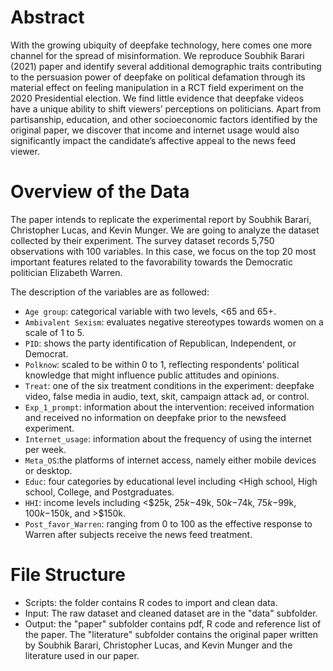 # Abstract
With the growing ubiquity of deepfake technology, here comes one more channel for the spread of misinformation. We reproduce Soubhik Barari (2021) paper and identify several additional demographic traits contributing to the persuasion power of deepfake on political defamation through its material effect on feeling manipulation in a RCT field experiment on the 2020 Presidential election. We find little evidence that deepfake videos have a unique ability to shift viewers’ perceptions on politicians. Apart from partisanship, education, and other socioeconomic factors identified by the original paper, we discover that income and internet usage would also significantly impact the candidate’s affective appeal to the news feed viewer. 

# Overview of the Data
The paper intends to replicate the experimental report by Soubhik Barari, Christopher Lucas, and Kevin Munger. We are going to analyze the dataset collected by their experiment. The survey dataset records 5,750 observations with 100 variables. In this case, we focus on the top 20 most important features related to the favorability towards the Democratic politician Elizabeth Warren. 

The description of the variables are as followed:
* `Age group`: categorical variable with two levels, <65 and 65+.
* `Ambivalent Sexism`: evaluates negative stereotypes towards women on a scale of 1 to 5.
* `PID`: shows the party identification of Republican, Independent, or Democrat.
* `Polknow`: scaled to be within 0 to 1, reflecting respondents’ political knowledge that might influence public attitudes and opinions.
* `Treat`: one of the six treatment conditions in the experiment: deepfake video, false media in audio, text, skit, campaign attack ad, or control.
* `Exp_1_prompt`: information about the intervention: received information and received no information on deepfake prior to the newsfeed experiment.
* `Internet_usage`: information about the frequency of using the internet per week.
* `Meta_OS`:the platforms of internet access, namely either mobile devices or desktop.
* `Educ`: four categories by educational level including <High school, High school, College, and Postgraduates.
* `HHI`: income levels including <$25k, $25k-$49k, $50k-$74k, $75k-$99k, $100k-$150k, and >$150k.
* `Post_favor_Warren`: ranging from 0 to 100  as the effective response to Warren after subjects receive the news feed treatment.

# File Structure
* Scripts: the folder contains R codes to import and clean data.
* Input: The raw dataset and cleaned dataset are in the "data" subfolder.
* Output: the "paper" subfolder contains pdf, R code and reference list of the paper. The "literature" subfolder contains the original paper written by Soubhik Barari, Christopher Lucas, and Kevin Munger and the literature used in our paper.

